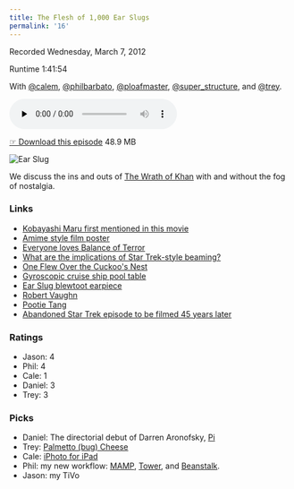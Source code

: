 ```yaml
---
title: The Flesh of 1,000 Ear Slugs
permalink: '16'
---
```


Recorded Wednesday, March 7, 2012

Runtime 1:41:54

With
[@calem](https://twitter.com/calem),
[@philbarbato](https://twitter.com/philbarbato),
[@ploafmaster](https://twitter.com/ploafmaster),
[@super_structure](https://twitter.com/super_structure), and
[@trey](https://twitter.com/trey).

<audio src="http://jawgrind.s3.amazonaws.com/Jawgrind-Episode-16.mp3" controls preload="none"></audio>

[☞ Download this episode](http://jawgrind.s3.amazonaws.com/Jawgrind-Episode-16.mp3) 48.9 MB

![Ear Slug](http://jawgrind.s3.amazonaws.com/Jawgrind-Episode-16.jpg)

We discuss the ins and outs of [The Wrath of Khan](http://en.wikipedia.org/wiki/Star_Trek_II:_The_Wrath_of_Khan) with and without the fog of nostalgia.

### Links

- [Kobayashi Maru first mentioned in this movie](http://en.wikipedia.org/wiki/Kobayashi_Maru)
- [Amime style film poster](http://d.pr/MgOI)
- [Everyone loves Balance of Terror](http://jawgrind.com/11)
- [What are the implications of Star Trek-style beaming?](http://www.quora.com/What-are-the-implications-of-Star-Trek-style-beaming)
- [One Flew Over the Cuckoo's Nest](http://iwdrm.tumblr.com/post/1618154750)
- [Gyroscopic cruise ship pool table](http://www.youtube.com/watch?v=oRhfcXxM79U)
- [Ear Slug blewtoot earpiece](http://1.bp.blogspot.com/_rFMcObOYhl4/SNLm2Ni4A1I/AAAAAAAAA0w/pUgXzWomGOU/s400/wrath-of-khan-bluetooth.jpg)
- [Robert Vaughn](http://en.wikipedia.org/wiki/Robert_Vaughn)
- [Pootie Tang](http://en.wikipedia.org/wiki/Pootie_Tang)
- [Abandoned Star Trek episode to be filmed 45 years later](http://www.avclub.com/articles/abandoned-star-trek-episode-to-be-filmed-45-years,70401/)

### Ratings

- Jason: 4
- Phil: 4
- Cale: 1
- Daniel: 3
- Trey: 3

### Picks

- Daniel: The directorial debut of Darren Aronofsky, [Pi](https://en.wikipedia.org/wiki/Pi_(film))
- Trey: [Palmetto (bug) Cheese](http://pimentocheese.com/)
- Cale: [iPhoto for iPad](http://www.apple.com/ipad/from-the-app-store/apps-by-apple/iphoto.html)
- Phil: my new workflow: [MAMP](http://en.wikipedia.org/wiki/MAMP), [Tower](http://www.git-tower.com/), and [Beanstalk](http://beanstalkapp.com/).
- Jason: my TiVo
